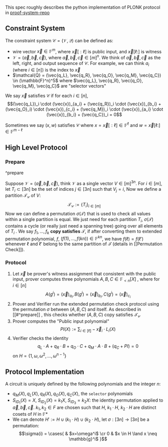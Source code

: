 This spec roughly describes the python implementation of PLONK protocol in [proof-system-repo](https://github.com/stechu/proof-systems)
## Constraint System

The constraint system $\mathcal{C} = (\mathcal{V}, \mathcal{Q})$ can be defined as:
* wire vector $\vec{x} \in \mathbb{F}^m$, where $\vec{x}[:\ell]$ is public input, and $\vec{x}[\ell:]$ is witness        
* $\mathcal{V} = (\vec{a}, \vec{b}, \vec{c})$, where $\vec{a}, \vec{b}, \vec{c} \in [m]^n$. We think of $\vec{a}, \vec{b}, \vec{c}$ as the left, right, and output sequence of $\mathcal{C}$. For example, we can think $a_i$ (where $i \in [n]$) is the index to $\vec{x}$ 
* $\mathcal{Q} = (\vec{q_L}, \vec{q_R}, \vec{q_O}, \vec{q_M}, \vec{q_C}) \in (\mathbb{F}^n)^5$ where $\vec{q_L}, \vec{q_R}, \vec{q_O}, \vec{q_M}, \vec{q_C}$ are "selector vectors"

We say $\vec{x}$ satisfies $\mathcal{C}$ if for each $i \in [n]$,
$$(\vec{q_L})_i \cdot (\vec{x})_{a_i} + (\vec{q_R})_i \cdot (\vec{x})_{b_i} + (\vec{q_O}_i) \cdot (\vec{x})_{c_i} + (\vec{q_M})_i \cdot (\vec{x})_{a_i} \cdot (\vec{x})_{b_i} + (\vec{q_C})_i = 0$$

Sometimes we say $(x, w)$ satisfies $\mathcal{C}$ where $x = \vec{x}[:\ell] \in \mathbb{F}^{\ell}$ and $w=\vec{x}[\ell:] \in \mathbb{F}^{m-\ell}$

## High Level Protocol
### Prepare

^prepare

Suppose $\mathcal{V} = (\vec{a}, \vec{b}, \vec{c})$, think $\mathcal{V}$ as a single vector $V \in [m]^{3n}$. For $i \in [m]$, let $T_i \subset [3n]$ be the set of indices $j\in [3n]$ such that $V_j = i$, Now we define a partition $\mathcal{T}_{\mathcal{C}}$ of $V$:
$$\mathcal{T}_{\mathcal{C}} := \{T_i\}_{i \in [m]}$$
Now we can define a permutation $\sigma(\mathcal{T})$ that is used to check all values within a single partition is equal. We just need for each partition $T_i$, $\sigma(\mathcal{T})$ contains a cycle (or really just need a spanning tree) going over all elements of $T_i$ . We say $f_1, \ldots, f_k$ **copy satisfies** $\mathcal{T}$, if after converting them to extended permutation polynomial, $f$, $(f(1), \ldots, f(kn)) \in \mathbb{F}^{kn}$, we have $f(\ell)=f(\ell')$ whenever $\ell$ and $\ell'$ belong to the same partition of $\mathcal{T}$ (details in [[Permutation Check]]).
###  Protocol
1. Let $\vec{x}$ be prover's witness assignment that consistent with the public input, prover computes three polynomials $A, B, C \in \mathbb{F}_{<n}[X]$ , where for $i \in [n]$
$$ A(g^i) = (\vec{x})_{a_i}, B(g^i)=(\vec{x})_{b_i}, C(g^i)=(\vec{x})_{c_i}$$
2. Prover and Verifier run the extended permutation check protocol using the permutation $\sigma$ between $(A, B, C)$ and itself.  As described in [[#^prepare]] , this checks whether $(A, B, C)$ copy satisfies $\mathcal{T}_{\mathcal{C}}$
3. Prover computes the "Public input polynomial"
$$PI(X) := \sum_{i\in [\ell]} - \vec{x}_i \cdot L_i(X)$$
4. Verifier checks the identity
$$q_L \cdot A + q_R \cdot B + q_O \cdot C + q_M \cdot A \cdot B + (q_C + PI) = 0$$ on $H=\{1, \omega, \omega^2, \ldots, \omega^{n-1}\}$

## Protocol Implementation

A circuit is uniquely defined by the following polynomials and the integer $n$:
- $q_M(X), q_L(X), q_R(X), q_O(X), q_C(X)$, the `selector` polynomials
- $S_{ID_1}(X) = X$, $S_{ID_2}(X)=k_1 X$, $S_{ID_3} = k_2 X$: the identity permutation applied to $\vec{a}, \vec{b}, \vec{c}$. $k_1, k_2 \in F$ are chosen such that $H$, $k_1 \cdot H$, $k_2 \cdot H$ are distinct cosets of $H$ in $\mathbb{F}*$
- We can denote $H':= H \cup (k_1 \cdot H) \cup (k_2 \cdot H)$, let $\sigma: [3n] \rightarrow [3n]$ be a permutation:
$$\sigma(i) = \cases{
    & $x=\omega^i$ \cr
   0  & $x \in H \land x \neq \mathbb{g}^i$
   }$$
